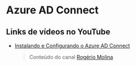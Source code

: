 # Azure AD Connect

## Links de vídeos no YouTube

- [Instalando e Configurando o Azure AD Connect](https://www.youtube.com/watch?v=hF_Au-nzRpE)
    > Conteúdo do canal [Rogério Molina](https://www.youtube.com/c/RogerioMolina)
